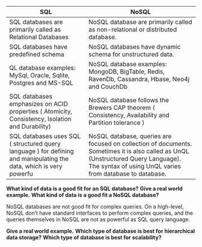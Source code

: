 |       SQL   |        	NoSQL         |
| ----------- | --------------------- |
|SQL databases are primarily called as Relational Databases|NoSQL database are primarily called as non-relational or distributed database.  |
|SQL databases have predefined schema | NoSQL databases have dynamic schema for unstructured data.   |
|QL database examples: MySql, Oracle, Sqlite, Postgres and MS-SQL |NoSQL database examples: MongoDB, BigTable, Redis, RavenDb, Cassandra, Hbase, Neo4j and CouchDb     |
|SQL databases emphasizes on ACID properties ( Atomicity, Consistency, Isolation and Durability)|NoSQL database follows the Brewers CAP theorem ( Consistency, Availability and Partition tolerance )|     
|SQL databases uses SQL ( structured query language ) for defining and manipulating the data, which is very powerfu|NoSQL database, queries are focused on collection of documents. Sometimes it is also called as UnQL (Unstructured Query Language). The syntax of using UnQL varies from database to database.     |

**What kind of data is a good fit for an SQL database?**
**Give a real world example.**
**What kind of data is a good fit a NoSQL database?**

NoSQL databases are not good fit for complex queries. On a high-level, NoSQL don’t have standard interfaces to perform complex queries, and the queries themselves in NoSQL are not as powerful as SQL query language.

**Give a real world example.**
**Which type of database is best for hierarchical data storage?**
**Which type of database is best for scalability?**